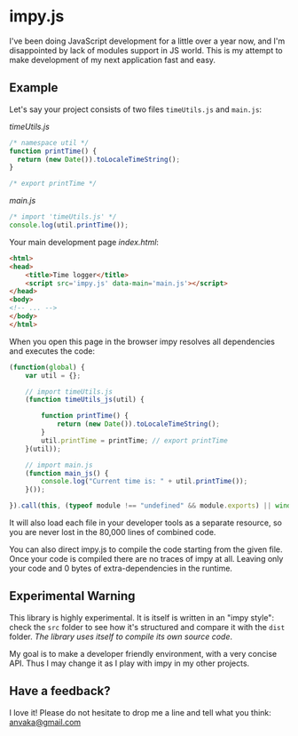 impy.js
=======

I've been doing JavaScript development for a little over a year now, and I'm disappointed by lack of modules support in JS world. This is my attempt to make development of my next application fast and easy.

Example
-------

Let's say your project consists of two files ```timeUtils.js``` and ```main.js```:

*timeUtils.js*
```javascript
/* namespace util */
function printTime() {
  return (new Date()).toLocaleTimeString();
}

/* export printTime */
```

*main.js*
```javascript
/* import 'timeUtils.js' */
console.log(util.printTime());
```

Your main development page *index.html*:
```html
<html>
<head>
    <title>Time logger</title>
    <script src='impy.js' data-main='main.js'></script>
</head>
<body>
<!-- ... -->
</body>
</html>
```

When you open this page in the browser impy resolves all dependencies and executes the code:
```javascript
(function(global) {
    var util = {};

    // import timeUtils.js
    (function timeUtils_js(util) {

        function printTime() {
            return (new Date()).toLocaleTimeString();
        }
        util.printTime = printTime; // export printTime
    }(util));

    // import main.js
    (function main_js() {
        console.log("Current time is: " + util.printTime());
    }());

}).call(this, (typeof module !== "undefined" && module.exports) || window);
```

It will also load each file in your developer tools as a separate resource, so you are never lost in the 80,000 lines of combined code.

You can also direct impy.js to compile the code starting from the given file. Once your code is compiled there are no traces of impy at all. Leaving only your code and 0 bytes of extra-dependencies in the runtime.

Experimental Warning
--------------------
This library is highly experimental. It is itself is written in an "impy style": check the ```src``` folder to see how it's structured and compare it with the ```dist``` folder. *The library uses itself to compile its own source code*.

My goal is to make a developer friendly environment, with a very concise API. Thus I may change it as I play with impy in my other projects.

Have a feedback? 
----------------
I love it! Please do not hesitate to drop me a line and tell what you think: anvaka@gmail.com
